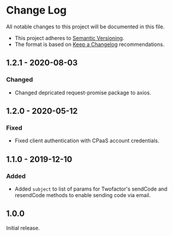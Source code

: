 # Change Log

All notable changes to this project will be documented in this file.

+ This project adheres to [Semantic Versioning](https://semver.org/spec/v2.0.0.html).
+ The format is based on [Keep a Changelog](https://keepachangelog.com/en/1.0.0/) recommendations.

## 1.2.1 - 2020-08-03

### Changed
- Changed depricated request-promise package to axios.

## 1.2.0 - 2020-05-12

### Fixed
- Fixed client authentication with CPaaS account credentials.

## 1.1.0 - 2019-12-10

### Added
- Added `subject` to list of params for Twofactor's sendCode and resendCode methods to enable sending code via email.

## 1.0.0

Initial release.
